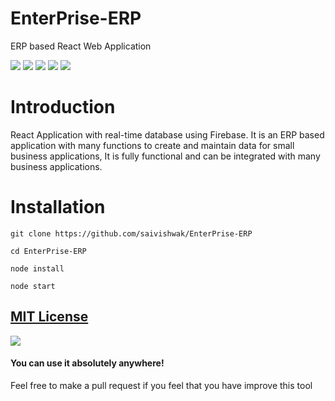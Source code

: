 # EnterPrise-ERP
ERP based React Web Application

![](https://img.shields.io/github/issues/saivishwak/EnterPrise-ERP)
![](https://img.shields.io/github/forks/saivishwak/EnterPrise-ERP)
![](https://img.shields.io/github/stars/saivishwak/EnterPrise-ERP)
![](https://img.shields.io/github/license/saivishwak/EnterPrise-ERP)
![](https://img.shields.io/github/last-commit/saivishwak/EnterPrise-ERP)


# Introduction
React Application with real-time database using Firebase. It is an ERP based application with many functions to create and maintain data for small business applications, It is fully functional and can be integrated with many business applications.

# Installation
    
    git clone https://github.com/saivishwak/EnterPrise-ERP
    
    cd EnterPrise-ERP
    
    node install
    
    node start
    
## [MIT License](https://raw.githubusercontent.com/saivishwak/EnterPrise-ERP/master/LICENSE)
<img src ="https://img.shields.io/badge/Important-notice-red" />
<h4>You can use it absolutely anywhere!</h4>

Feel free to make a pull request if you feel that you have improve this tool
